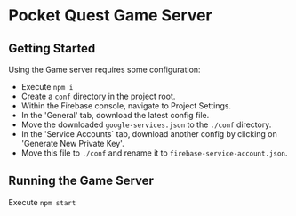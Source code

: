 # Pocket Quest Game Server

## Getting Started
Using the Game server requires some configuration:
* Execute `npm i`
* Create a `conf` directory in the project root.
* Within the Firebase console, navigate to Project Settings.
* In the 'General' tab, download the latest config file.
* Move the downloaded `google-services.json` to the `./conf` directory.
* In the 'Service Accounts` tab, download another config by clicking on
'Generate New Private Key'.
* Move this file to `./conf` and rename it to
`firebase-service-account.json`.

## Running the Game Server
Execute `npm start`
